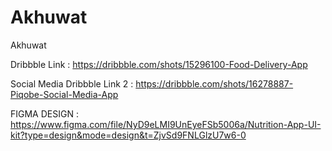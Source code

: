 # Akhuwat
 Akhuwat

 Dribbble Link : 
https://dribbble.com/shots/15296100-Food-Delivery-App

Social Media 
Dribbble Link 2 :
https://dribbble.com/shots/16278887-Piqobe-Social-Media-App


FIGMA DESIGN : https://www.figma.com/file/NyD9eLMI9UnEyeFSb5006a/Nutrition-App-UI-kit?type=design&mode=design&t=ZjvSd9FNLGlzU7w6-0
